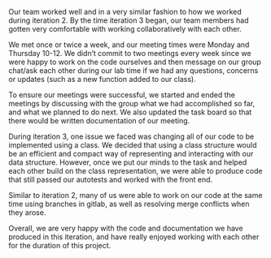 Our team worked well and in a very similar fashion to how we worked during iteration 2. By the time iteration 3 began, our team members had gotten very comfortable with working collaboratively with each other.

We met once or twice a week, and our meeting times were Monday and Thursday 10-12. We didn’t commit to two meetings every week since we were happy to work on the code ourselves and then message on our group chat/ask each other during our lab time if we had any questions, concerns or updates (such as a new function added to our class).

To ensure our meetings were successful, we started and ended the meetings by discussing with the group what we had accomplished so far, and what we planned to do next. We also updated the task board so that there would be written documentation of our meeting.

During iteration 3, one issue we faced was changing all of our code to be implemented using a class. We decided that using a class structure would be an efficient and compact way of representing and interacting with our data structure. However, once we put our minds to the task and helped each other build on the class representation, we were able to produce code that still passed our autotests and worked with the front end.

Similar to iteration 2, many of us were able to work on our code at the same time using branches in gitlab, as well as resolving merge conflicts when they arose.

Overall, we are very happy with the code and documentation we have produced in this iteration, and have really enjoyed working with each other for the duration of this project.
